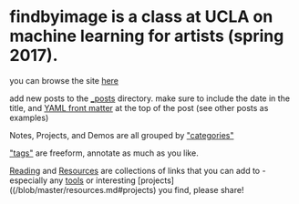 # findbyimage is a class at UCLA on machine learning for artists (spring 2017).

you can browse the site [here](https://publicityreform.github.io/findbyimage)

add new posts to the [_posts](/_posts) directory. make sure to include the date in the title, and [YAML front matter](https://jekyllrb.com/docs/frontmatter/) at the top of the post (see other posts as examples)

Notes, Projects, and Demos are all grouped by ["categories"](https://publicityreform.github.io/findbyimage/categories/)

["tags"](https://publicityreform.github.io/findbyimage/tags/) are freeform, annotate as much as you like.

[Reading](/reading/README.md) and [Resources](resources.md) are collections of links that you can add to - especially any [tools](/blob/master/resources.md#tools--libraries--packages) or interesting [projects]((/blob/master/resources.md#projects) you find, please share!




